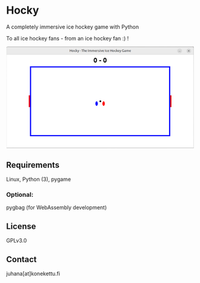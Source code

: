 # Hocky
A completely immersive ice hockey game with Python

To all ice hockey fans - from an ice hockey fan :) !

![alt text](img/hocky.png "Hocky")

## Requirements
Linux, Python (3), pygame

### Optional:
pygbag (for WebAssembly development)

## License
GPLv3.0

## Contact
juhana[at]konekettu.fi
